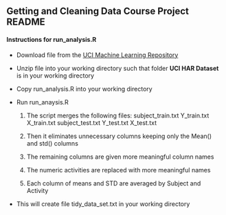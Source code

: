 ## Getting and Cleaning Data Course Project README

#### Instructions for run_analysis.R

* Download file from the [UCI Machine Learning Repository](https://d396qusza40orc.cloudfront.net/getdata%2Fprojectfiles%2FUCI%20HAR%20Dataset.zip)

* Unzip file into your working directory such that folder **UCI HAR Dataset**
  is in your working directory

* Copy run_analysis.R into your working directory

* Run run_anaysis.R

	1. The script merges the following files:
		subject_train.txt
		Y_train.txt
		X_train.txt
		subject_test.txt
		Y_test.txt
		X_test.txt

	2. Then it eliminates unnecessary columns keeping only the 
	   Mean() and std() columns

	3. The remaining columns are given more meaningful column names

	4. The numeric activities are replaced with more meaningful names

	5. Each column of means and STD are averaged by Subject and Activity


* This will create file tidy_data_set.txt in your working directory
